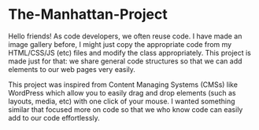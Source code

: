 # The-Manhattan-Project
Hello friends! As code developers, we often reuse code. I have made an image gallery before, I might just copy the appropriate code from my HTML/CSS/JS (etc) files and modify the class appropriately. This project is made just for that: we share general code structures so that we can add elements to our web pages very easily. 

This project was inspired from Content Managing Systems (CMSs) like WordPress which allow you to easily drag and drop elements (such as layouts, media, etc) with one click of your mouse. I wanted something similar that focused more on code so that we who know code can easily add to our code effortlessly. 
